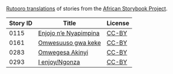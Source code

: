 [Rutooro translations](http://my.africanstorybook.org/language/rutooro) of stories from the [African Storybook Project](http://my.africanstorybook.org).

Story ID | Title | License
-------- | ----- | -------
0115 | [Enjojo n’e Nyapimpina](http://my.africanstorybook.org/stories/enjojo-n’e-nyapimpina) | [CC-BY](https://creativecommons.org/licenses/by/4.0/)
0161 | [Omwesuuso gwa keke](http://my.africanstorybook.org/stories/omwesuuso-gwa-keke) | [CC-BY](https://creativecommons.org/licenses/by/3.0/)
0283 | [Omwegesa Akinyi](http://my.africanstorybook.org/stories/omwegesa-akinyi) | [CC-BY](https://creativecommons.org/licenses/by/3.0/)
0293 | [I enjoy/Ngonza](http://my.africanstorybook.org/stories/i-enjoyngonza) | [CC-BY](https://creativecommons.org/licenses/by/3.0/)
